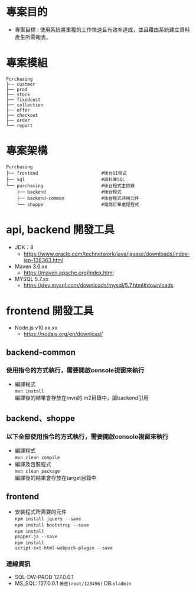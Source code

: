 # 專案目的
* 專案目標 : 使用系統將重複的工作快速且有效率達成，並且藉由系統建立資料產生所需報表。

# 專案模組
    Purchasing
    ├── custmer 					                       
	├── prod 						                        
	├── stock 							                        
	├── fixedcost 						                   
    ├── collection 						
    ├── offer							
    ├── checkout						
    ├── order							
    └── report						                      

# 專案架構
    Purchasing
    ├── frontend                        #後台UI程式
    ├── sql                             #資料庫SQL
    └── purchasing                      #後台程式主目錄
        ├── backend                     #後台程式
        ├── backend-common              #後台程式共用元件
        └── shoppe                      #電商訂單處理程式

# api, backend 開發工具
* JDK：8
	* <https://www.oracle.com/technetwork/java/javase/downloads/index-jsp-138363.html>
* Maven 3.6.xx
	* <https://maven.apache.org/index.html>
* MYSQL 5.7.xx
	* <https://dev.mysql.com/downloads/mysql/5.7.html#downloads> 

# frontend 開發工具
* Node.js v10.xx.xx
	* <https://nodejs.org/en/download/> 
	
## backend-common
### 使用指令的方式執行，需要開啟console視窗來執行
* 編譯程式<br>
<code>mvn install</code>
<br>編譯後的結果會存放在mvn的.m2目錄中，讓backend引用

## backend、shoppe
### 以下全部使用指令的方式執行，需要開啟console視窗來執行
* 編譯程式<br>
<code>mvn clean compile</code>
* 編譯及包裝程式<br>
<code>mvn clean package</code>
<br>編譯後的結果會存放在target目錄中

## frontend
* 安裝程式所需要的元件<br>
<code>npm install jquery --save</code><br>
<code>npm install bootstrap --save</code><br>
<code>npm install popper.js --save</code><br>
<code>npm install script-ext-html-webpack-plugin --save</code>

### 連線資訊
* SQL-DW-PROD 127.0.0.1
* MS_SQL: 127.0.0.1 `帳密(root/123456)` DB:`eladmin`
				
